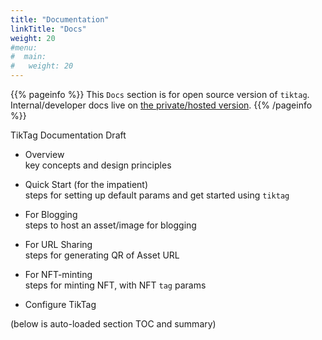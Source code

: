 ```yaml
---
title: "Documentation"
linkTitle: "Docs"
weight: 20
#menu:
#  main:
#   weight: 20
---
```


{{% pageinfo %}}
This `Docs` section is for open source version of `tiktag`. Internal/developer docs live on [the private/hosted version](https://github.com/tikoly-com/tiktag.us).
{{% /pageinfo %}}

TikTag Documentation Draft

* Overview
<br>key concepts and design principles

* Quick Start (for the impatient)
  <br>steps for setting up default params and get started using `tiktag`

* For Blogging
  <br>steps to host an asset/image for blogging

* For URL Sharing
  <br>steps for generating QR of Asset URL

* For NFT-minting
  <br>steps for minting NFT, with NFT `tag` params

* Configure TikTag


(below is auto-loaded section TOC and summary)